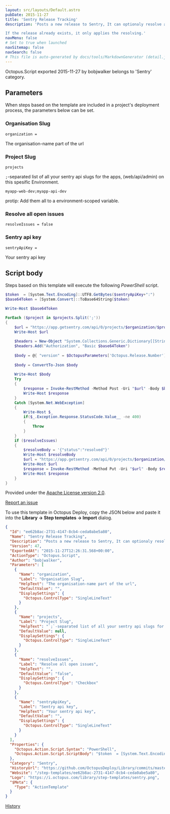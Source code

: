 ```yaml
---
layout: src/layouts/Default.astro
pubDate: 2015-11-27
title: 'Sentry Release Tracking'
description: 'Posts a new release to Sentry, It can optionaly resolve all previous issues.

If the release already exists, it only applies the resolving.'
navMenu: false
# Set to true when launched
navSitemap: false
navSearch: false
# This file is auto-generated by docs/tools/MarkdownGenerator (detail.js)
---
```


Octopus.Script exported 2015-11-27 by bobjwalker belongs to 'Sentry' category.

## Parameters

When steps based on the template are included in a project's deployment process, the parameters below can be set.


<div class="param">

### Organisation Slug

`organization = `

The organisation-name part of the url

</div>
        
<div class="param">

### Project Slug

`projects`

`;`-separated list of all your sentry api slugs for the apps, (web/api/admin) on this spesific Environment.

    myapp-web-dev;myapp-api-dev

protip: Add them all to a environment-scoped variable.

</div>
        
<div class="param">

### Resolve all open issues

`resolveIssues = false`



</div>
        
<div class="param">

### Sentry api key

`sentryApiKey = `

Your sentry api key

</div>
        

## Script body

Steps based on this template will execute the following *PowerShell* script.

```powershell
$token  = [System.Text.Encoding]::UTF8.GetBytes($sentryApiKey+":")
$base64Token = [System.Convert]::ToBase64String($token)

Write-Host $base64Token

ForEach ($project in $projects.Split(';'))  
{
    $url = "https://app.getsentry.com/api/0/projects/$organization/$project/releases/"
    Write-Host $url
    
    $headers = New-Object "System.Collections.Generic.Dictionary[[String],[String]]"
    $headers.Add("Authorization", "Basic $base64Token")
    
    $body = @{ "version" = $OctopusParameters['Octopus.Release.Number'] }
    
    $body = ConvertTo-Json $body
    
    Write-Host $body
    Try
    {
        $response = Invoke-RestMethod -Method Post -Uri "$url" -Body $body -Headers $headers -ContentType "application/json"
        Write-Host $response
    }
    Catch [System.Net.WebException] 
    {
        Write-Host $_
        if($_.Exception.Response.StatusCode.Value__ -ne 400)
        {
            Throw
        }
    }
    if ($resolveIssues)
    {
        $resolveBody = '{"status":"resolved"}'
        Write-Host $resolveBody
        $url = "https://app.getsentry.com/api/0/projects/$organization/$project/groups/"
        Write-Host $url
        $response = Invoke-RestMethod -Method Put -Uri "$url" -Body $resolveBody -Headers $headers -ContentType "application/json"
        Write-Host $response
    }
}
```

Provided under the [Apache License version 2.0](https://github.com/OctopusDeploy/Library/blob/master/LICENSE.txt).

[Report an issue](https://github.com/OctopusDeploy/Library/issues/new?assignees=&labels=&projects=&template=bug-report.yml&title=Issue%20with%20Sentry%20Release%20Tracking&step-template=Sentry%20Release%20Tracking)

<div class="get-json">

To use this template in Octopus Deploy, copy the JSON below and paste it into the **Library → Step templates → Import** dialog.

```json
{
  "Id": "ee62b8ac-2731-4147-8cb4-ceda0abe5a80",
  "Name": "Sentry Release Tracking",
  "Description": "Posts a new release to Sentry, It can optionaly resolve all previous issues.\n\nIf the release already exists, it only applies the resolving.",
  "Version": 47,
  "ExportedAt": "2015-11-27T12:26:31.568+00:00",
  "ActionType": "Octopus.Script",
  "Author": "bobjwalker",
  "Parameters": [
    {
      "Name": "organization",
      "Label": "Organisation Slug",
      "HelpText": "The organisation-name part of the url",
      "DefaultValue": "",
      "DisplaySettings": {
        "Octopus.ControlType": "SingleLineText"
      }
    },
    {
      "Name": "projects",
      "Label": "Project Slug",
      "HelpText": "`;`-separated list of all your sentry api slugs for the apps, (web/api/admin) on this spesific Environment.\n\n    myapp-web-dev;myapp-api-dev\n\nprotip: Add them all to a environment-scoped variable.",
      "DefaultValue": null,
      "DisplaySettings": {
        "Octopus.ControlType": "SingleLineText"
      }
    },
    {
      "Name": "resolveIssues",
      "Label": "Resolve all open issues",
      "HelpText": "",
      "DefaultValue": "false",
      "DisplaySettings": {
        "Octopus.ControlType": "Checkbox"
      }
    },
    {
      "Name": "sentryApiKey",
      "Label": "Sentry api key",
      "HelpText": "Your sentry api key",
      "DefaultValue": "",
      "DisplaySettings": {
        "Octopus.ControlType": "SingleLineText"
      }
    }
  ],
  "Properties": {
    "Octopus.Action.Script.Syntax": "PowerShell",
    "Octopus.Action.Script.ScriptBody": "$token  = [System.Text.Encoding]::UTF8.GetBytes($sentryApiKey+\":\")\n$base64Token = [System.Convert]::ToBase64String($token)\n\nWrite-Host $base64Token\n\nForEach ($project in $projects.Split(';'))  \n{\n    $url = \"https://app.getsentry.com/api/0/projects/$organization/$project/releases/\"\n    Write-Host $url\n    \n    $headers = New-Object \"System.Collections.Generic.Dictionary[[String],[String]]\"\n    $headers.Add(\"Authorization\", \"Basic $base64Token\")\n    \n    $body = @{ \"version\" = $OctopusParameters['Octopus.Release.Number'] }\n    \n    $body = ConvertTo-Json $body\n    \n    Write-Host $body\n    Try\n    {\n        $response = Invoke-RestMethod -Method Post -Uri \"$url\" -Body $body -Headers $headers -ContentType \"application/json\"\n        Write-Host $response\n    }\n    Catch [System.Net.WebException] \n    {\n        Write-Host $_\n        if($_.Exception.Response.StatusCode.Value__ -ne 400)\n        {\n            Throw\n        }\n    }\n    if ($resolveIssues)\n    {\n        $resolveBody = '{\"status\":\"resolved\"}'\n        Write-Host $resolveBody\n        $url = \"https://app.getsentry.com/api/0/projects/$organization/$project/groups/\"\n        Write-Host $url\n        $response = Invoke-RestMethod -Method Put -Uri \"$url\" -Body $resolveBody -Headers $headers -ContentType \"application/json\"\n        Write-Host $response\n    }\n}"
  },
  "Category": "Sentry",
  "HistoryUrl": "https://github.com/OctopusDeploy/Library/commits/master/step-templates//opt/buildagent/work/75443764cd38076d/step-templates/sentry-release-tracking.json",
  "Website": "/step-templates/ee62b8ac-2731-4147-8cb4-ceda0abe5a80",
  "Logo": "https://i.octopus.com/library/step-templates/sentry.png",
  "$Meta": {
    "Type": "ActionTemplate"
  }
}
```

[History](https://github.com/OctopusDeploy/Library/commits/master/step-templates/https://github.com/OctopusDeploy/Library/commits/master/step-templates//opt/buildagent/work/75443764cd38076d/step-templates/sentry-release-tracking.json)

</div>
